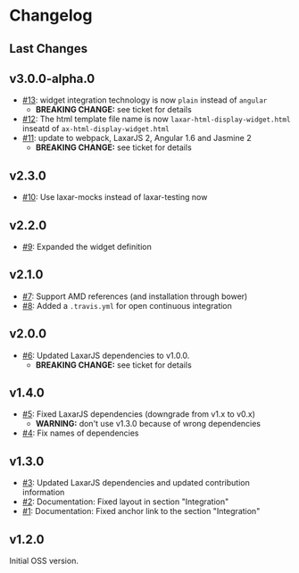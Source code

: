 # Changelog

## Last Changes


## v3.0.0-alpha.0

- [#13](https://github.com/LaxarJS/ax-html-display-widget/issues/13): widget integration technology is now `plain` instead of `angular`
   + **BREAKING CHANGE:** see ticket for details
- [#12](https://github.com/LaxarJS/ax-html-display-widget/issues/12): The html template file name is now `laxar-html-display-widget.html` inseatd of `ax-html-display-widget.html`
- [#11](https://github.com/LaxarJS/ax-html-display-widget/issues/11): update to webpack, LaxarJS 2, Angular 1.6 and Jasmine 2
    + **BREAKING CHANGE:** see ticket for details


## v2.3.0

- [#10](https://github.com/LaxarJS/ax-html-display-widget/issues/10): Use laxar-mocks instead of laxar-testing now


## v2.2.0

- [#9](https://github.com/LaxarJS/ax-html-display-widget/issues/9): Expanded the widget definition


## v2.1.0

- [#7](https://github.com/LaxarJS/ax-html-display-widget/issues/7): Support AMD references (and installation through bower)
- [#8](https://github.com/LaxarJS/ax-html-display-widget/issues/8): Added a `.travis.yml` for open continuous integration


## v2.0.0

- [#6](https://github.com/LaxarJS/ax-html-display-widget/issues/6): Updated LaxarJS dependencies to v1.0.0.
  + **BREAKING CHANGE:** see ticket for details


## v1.4.0

- [#5](https://github.com/LaxarJS/ax-html-display-widget/issues/5): Fixed LaxarJS dependencies (downgrade from v1.x to v0.x)
    + **WARNING:** don't use v1.3.0 because of wrong dependencies
- [#4](https://github.com/LaxarJS/ax-html-display-widget/issues/4): Fix names of dependencies


## v1.3.0

- [#3](https://github.com/LaxarJS/ax-html-display-widget/issues/3): Updated LaxarJS dependencies and updated contribution information
- [#2](https://github.com/LaxarJS/ax-html-display-widget/issues/2): Documentation: Fixed layout in section "Integration"
- [#1](https://github.com/LaxarJS/ax-html-display-widget/issues/1): Documentation: Fixed anchor link to the section "Integration"


## v1.2.0

Initial OSS version.
